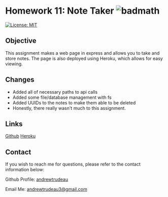 # Homework 11: Note Taker ![badmath](https://img.shields.io/badge/-JavaScript-000000?logo=javascript)
[![License: MIT](https://img.shields.io/badge/License-MIT-yellow.svg)](https://opensource.org/licenses/MIT)

## Objective 

This assignment makes a web page in express and allows you to take and store notes. The page is also deployed using Heroku, which allows for easy viewing.

## Changes

- Added all of necessary paths to api calls
- Added some file/database management with fs
- Added UUIDs to the notes to make them able to be deleted
- Honestly, there really wasn't much to this assignment.

## Links

[Github](https://github.com/andrewtrudeau/11-note-taker)
[Heroku](https://hw-11-note-taker-andrewtrudeau.herokuapp.com/)

## Contact

If you wish to reach me for questions, please refer to the contact information below:

Github Profile: [andrewtrudeau](https://github.com/andrewtrudeau)

Email Me: [andrewtrudeau3@gmail.com](mailto:andrewtrudeau3@gmail.com)